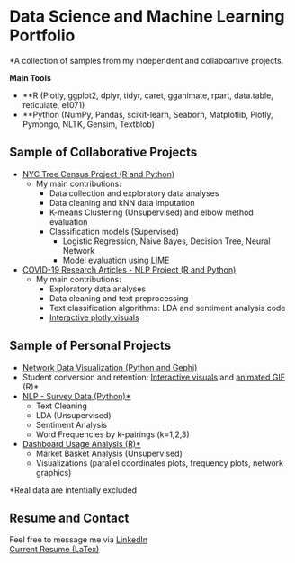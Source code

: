 # Data Science and Machine Learning Portfolio

*A collection of samples from my independent and collaboartive projects.

**Main Tools**
- **R (Plotly, ggplot2, dplyr, tidyr, caret, gganimate, rpart, data.table, reticulate, e1071)
- **Python (NumPy, Pandas, scikit-learn, Seaborn, Matplotlib, Plotly, Pymongo, NLTK, Gensim, Textblob)

## Sample of Collaborative Projects
- [NYC Tree Census Project (R and Python)](https://github.com/kbfoerster/nyctrees)
    - My main contributions:
        - Data collection and exploratory data analyses
        - Data cleaning and kNN data imputation
        - K-means Clustering (Unsupervised) and elbow method evaluation
        - Classification models (Supervised)
            - Logistic Regression, Naive Bayes, Decision Tree, Neural Network
            - Model evaluation using LIME
 - [COVID-19 Research Articles - NLP Project (R and Python)](https://github.com/ElizabethSeidle/CORD-19_Project)
     - My main contributions:
        - Exploratory data analyses
        - Data cleaning and text preprocessing
        - Text classification algorithms: LDA and sentiment analysis code
        - [Interactive plotly visuals](https://github.com/ElizabethSeidle/CORD-19_Project/tree/master/Code/Visuals)
 
## Sample of Personal Projects
- [Network Data Visualization (Python and Gephi)](https://github.com/ElizabethSeidle/Portfolio/tree/master/Network%20Graphic)
- Student conversion and retention: [Interactive visuals](OtherProjects/Visuals_Students_Dummy_Data.ipynb) and [animated GIF](OtherProjects/funnel_Gif.gif) (R)*
- [NLP - Survey Data (Python)*](OtherProjects/NLP_workfromhome.ipynb)
    - Text Cleaning
    - LDA (Unsupervised)
    - Sentiment Analysis
    - Word Frequencies by k-pairings (k=1,2,3)
- [Dashboard Usage Analysis (R)*](OtherProjects/Apriori_MBA)
    - Market Basket Analysis (Unsupervised)
    - Visualizations (parallel coordinates plots, frequency plots, network graphics)
   
*Real data are intentially excluded

## Resume and Contact
Feel free to message me via [LinkedIn](https://www.linkedin.com/in/elizabeth-seidle/) <br/>
[Current Resume (LaTex)](OtherProjects/Latex_Seidle_Resume_2020.pdf)
<br/>
